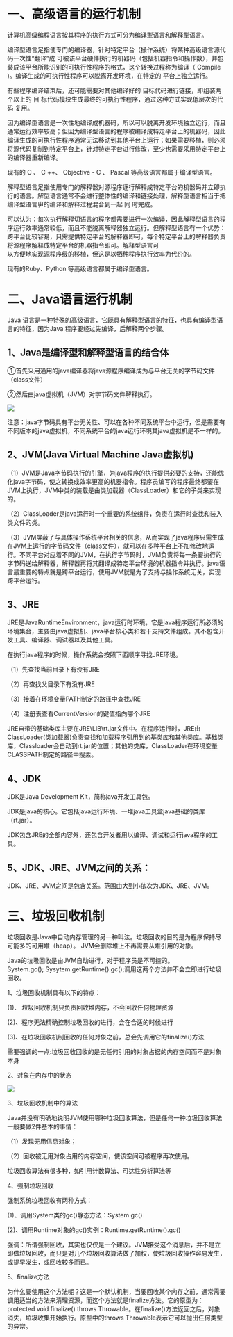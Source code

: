 # **一、高级语言的运行机制**

计算机高级编程语言按其程序的执行方式可分为编译型语言和解释型语言。

编译型语言足指使专门的编译器，针对特定平台（操作系统）将某种高级语言源代码一次性“翻译”成 可被该平台硬件执行的机器码（包括机器指令和操作数），并包装成该平台所能识别的可执行性程序的格式，这个转换过程称为编译（ Compile \)。编译生成的可执行性程序可以脱离开发环境，在特定的 平台上独立运行。

有些程序编译结朿后，还可能需要对其他编译好的 目标代码进行链接，即组装两个以上的 目 标代码模块生成最终的可执行性程序，通过这种方式实现低层次的代码 复用。

因为编译型语言是一次性地编译成机器码，所以可以脱离开发环境独立运行，而且通常运行效率较高；但因为编译型语言的程序被编译成特走平台上的机器码，因此编译生成的可执行性程序通常无法移动到其他平台上运行；如果需要移植，则必须将源代码复制到特定平台上，针对特走平台进行修改，至少也需要采用特定平台上的编译器重新编译。

现有的 C 、 C ++、 Objective - C 、 Pascal 等高级语言都属于编译型语言。

解释型语言足指使用专门的解释器对源程序逐行解释成特定平台的机器码并立即执行的语言。解型语言通常不会进行整体性的编译和链接处理，解释型语言相当于把编译型语言屮的编译和解释过程混合到一起 同 时完成。

可以认为：每次执行解释切语言的程序都需要进行一次编译，因此解释型语言的程序运行效率通常较低，而且不能脱离解释器独立运行。但解释型语言冇一个优势：跨平台比较容易，只需提供特定平台的解释器即可，每个特定平台上的解释器负责将源程序解释成特定平台的机器指令即可。解释型语言可  
以方便地实现源程序级的移植，但这是以牺种程序执行效率为代价的。

现有的Ruby、Python 等高级语言都属于编译型语言。

# 二、Java语言运行机制

Java 语言是一种特殊的高级语言，它既具有解释型语言的特征，也具有编译型语言的特征，因为Java 程序要经过先编译，后解释两个步骤。

## 1、Java是编译型和解释型语言的结合体

①首先采用通用的java编译器将java源程序编译成为与平台无关的字节码文件（class文件）

②然后由java虚拟机（JVM）对字节码文件解释执行。

![](/assets/java程序执行步骤.jpg)

注意：java字节码具有平台无关性、可以在各种不同系统平台中运行，但是需要有不同版本的java虚拟机，不同系统平台的java运行环境其java虚拟机是不一样的。

## 2、JVM\(Java Virtual Machine Java虚拟机\)

（1）JVM是Java字节码执行的引擎，为java程序的执行提供必要的支持，还能优化java字节码，使之转换成效率更高的机器指令。程序员编写的程序最终都要在JVM上执行，JVM中类的装载是由类加载器（ClassLoader）和它的子类来实现的。

（2）ClassLoader是java运行时一个重要的系统组件，负责在运行时查找和装入类文件的类。

（3）JVM屏蔽了与具体操作系统平台相关的信息，从而实现了java程序只需生成在JVM上运行的字节码文件（class文件），就可以在多种平台上不加修改地运行。不同平台对应着不同的JVM，在执行字节码时，JVM负责将每一条要执行的字节码送给解释器，解释器再将其翻译成特定平台环境的机器指令并执行。java语言最重要的特点就是跨平台运行，使用JVM就是为了支持与操作系统无关，实现跨平台运行。

## 3、JRE

JRE是JavaRuntimeEnvironment，java运行时环境，它是java程序运行所必须的环境集合，主要由java虚拟机、java平台核心类和若干支持文件组成。其不包含开发工具、编译器、调试器以及其他工具。

在执行java程序的时候，操作系统会按照下面顺序寻找JRE环境。

（1）先查找当前目录下有没有JRE

（2）再查找父目录下有没有JRE

（3）接着在环境变量PATH制定的路径中查找JRE

（4）注册表查看CurrentVersion的键值指向哪个JRE

JRE自带的基础类库主要在JRE\LIB\rt.jar文件中。在程序运行时，JRE由ClassLoader\(类加载器\)负责查找和加载程序引用到的基类库和其他类库。基础类库，Classloader会自动到rt.jar的位置；其他的类库，ClassLoader在环境变量CLASSPATH制定的路径中搜索。

## 4、JDK

JDK是Java Development Kit，简称java开发工具包。

JDK是java的核心。它包括java运行环境、一堆java工具盒java基础的类库（rt.jar）。

JDK包含JRE的全部内容外，还包含开发者用以编译、调试和运行java程序的工具。

## 5、JDK、JRE、JVM之间的关系：

JDK、JRE、JVM之间是包含关系。范围由大到小依次为JDK、JRE、JVM。

# 三、垃圾回收机制

垃圾回收是Java中自动内存管理的另一种叫法。垃圾回收的目的是为程序保持尽可能多的可用堆（heap）。 JVM会删除堆上不再需要从堆引用的对象。

Java的垃圾回收是由JVM自动进行，对于程序员是不可控的。  
 System.gc\(\); Sysytem.getRuntime\(\).gc\(\);调用这两个方法并不会立即进行垃圾回收。

1、垃圾回收机制具有以下的特点：

\(1\)、 垃圾回收机制只负责回收堆内存，不会回收任何物理资源

\(2\)、程序无法精确控制垃圾回收的进行，会在合适的时候进行

\(3\)、在垃圾回收机制回收的任何对象之前，总会先调用它的finalize\(\)方法

需要强调的一点:垃圾回收回收的是无任何引用的对象占据的内存空间而不是对象本身

2、对象在内存中的状态

![](/assets/对象状态.jpg)

3、垃圾回收机制中的算法

Java并没有明确地说明JVM使用哪种垃圾回收算法，但是任何一种垃圾回收算法一般要做2件基本的事情：

（1）发现无用信息对象；

（2）回收被无用对象占用的内存空间，使该空间可被程序再次使用。

垃圾回收算法有很多种，如引用计数算法、可达性分析算法等

4、强制垃圾回收

强制系统垃圾回收有两种方式：

\(1\)、调用System类的gc\(\)静态方法：System.gc\(\)

\(2\)、调用Runtime对象的gc\(\)实例：Runtime.getRuntime\(\).gc\(\)

强调：所谓强制回收，其实也仅仅是一个建议。JVM接受这个消息后，并不是立即做垃圾回收，而只是对几个垃圾回收算法做了加权，使垃圾回收操作容易发生，或提早发生，或回收较多而已。

5、finalize方法

为什么要使用这个方法呢？这是一个默认机制，当要回收某个内存之前，通常需要调用适当的方法来清理资源，而这个方法就是finalize方法。它的原型为：protected void finalize\(\) throws Throwable。在finalize\(\)方法返回之后，对象消失，垃圾收集开始执行。原型中的throws Throwable表示它可以抛出任何类型的异常。

